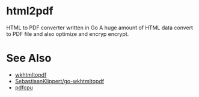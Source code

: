 # html2pdf
HTML to PDF converter written in Go
A huge amount of HTML data convert to PDF file and also optimize and encryp encrypt.

# See Also
* [wkhtmltopdf](https://wkhtmltopdf.org/)
* [SebastiaanKlippert/go-wkhtmltopdf](https://github.com/SebastiaanKlippert/go-wkhtmltopdf)
* [pdfcpu](https://github.com/pdfcpu/pdfcpu)
